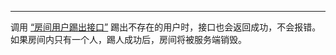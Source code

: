 <Title>调用 “房间用户踢出接口”，踢出一个不存在的用户，是否会报错？</Title>



- - -

调用 [“房间用户踢出接口”](/real-time-video-server/api-reference/room/kick-out-user) 踢出不存在的用户时，接口也会返回成功，不会报错。如果房间内只有一个人，踢人成功后，房间将被服务端销毁。
